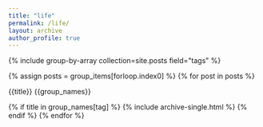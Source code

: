 ```yaml
---
title: "life"
permalink: /life/
layout: archive
author_profile: true
---
```


{% include group-by-array collection=site.posts field="tags" %}

<!-- {% for tag in group_names %}
  <p> {{ group_name }}, {{ tag }}</p>
  {% if tag == title %}
    {% assign posts = group_items[forloop.index0] %}
    {% for post in posts %}
      {% include archive-single.html %}
    {% endfor %}
  {% endif %}
{% endfor %} -->

{% assign posts = group_items[forloop.index0] %}
{% for post in posts %}
  <p> {{title}} {{group_names}}</p>
  {% if title in group_names[tag] %}
    {% include archive-single.html %}
  {% endif %}
{% endfor %}